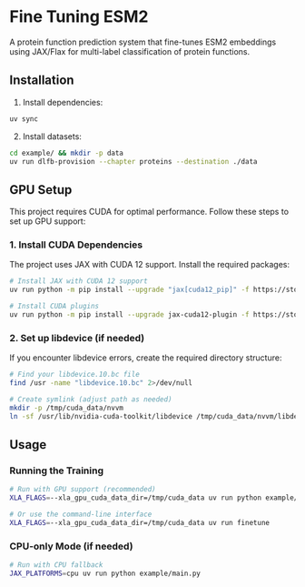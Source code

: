 # Fine Tuning ESM2

A protein function prediction system that fine-tunes ESM2 embeddings using JAX/Flax for multi-label classification of protein functions.


## Installation

1. Install dependencies:
```bash
uv sync
```

2. Install datasets:
```bash
cd example/ && mkdir -p data
uv run dlfb-provision --chapter proteins --destination ./data
```

## GPU Setup

This project requires CUDA for optimal performance. Follow these steps to set up GPU support:

### 1. Install CUDA Dependencies

The project uses JAX with CUDA 12 support. Install the required packages:

```bash
# Install JAX with CUDA 12 support
uv run python -m pip install --upgrade "jax[cuda12_pip]" -f https://storage.googleapis.com/jax-releases/jax_cuda_releases.html

# Install CUDA plugins
uv run python -m pip install --upgrade jax-cuda12-plugin -f https://storage.googleapis.com/jax-releases/jax_cuda_releases.html
```

### 2. Set up libdevice (if needed)

If you encounter libdevice errors, create the required directory structure:

```bash
# Find your libdevice.10.bc file
find /usr -name "libdevice.10.bc" 2>/dev/null

# Create symlink (adjust path as needed)
mkdir -p /tmp/cuda_data/nvvm
ln -sf /usr/lib/nvidia-cuda-toolkit/libdevice /tmp/cuda_data/nvvm/libdevice
```

## Usage

### Running the Training

```bash
# Run with GPU support (recommended)
XLA_FLAGS=--xla_gpu_cuda_data_dir=/tmp/cuda_data uv run python example/main.py

# Or use the command-line interface
XLA_FLAGS=--xla_gpu_cuda_data_dir=/tmp/cuda_data uv run finetune
```

### CPU-only Mode (if needed)

```bash
# Run with CPU fallback
JAX_PLATFORMS=cpu uv run python example/main.py
```